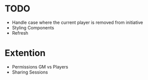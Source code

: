 # TODO

- Handle case where the current player is removed from initiative
- Styling Components
- Refresh

# Extention

- Permissions GM vs Players
- Sharing Sessions
